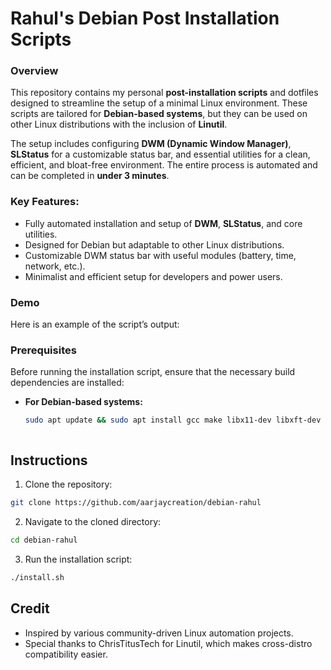 # Rahul's Debian Post Installation Scripts

### Overview
This repository contains my personal **post-installation scripts** and dotfiles designed to streamline the setup of a minimal Linux environment. These scripts are tailored for **Debian-based systems**, but they can be used on other Linux distributions with the inclusion of **Linutil**.

The setup includes configuring **DWM (Dynamic Window Manager)**, **SLStatus** for a customizable status bar, and essential utilities for a clean, efficient, and bloat-free environment. The entire process is automated and can be completed in **under 3 minutes**.

### Key Features:
- Fully automated installation and setup of **DWM**, **SLStatus**, and core utilities.
- Designed for Debian but adaptable to other Linux distributions.
- Customizable DWM status bar with useful modules (battery, time, network, etc.).
- Minimalist and efficient setup for developers and power users.

### Demo
Here is an example of the script’s output:


### Prerequisites
Before running the installation script, ensure that the necessary build dependencies are installed:

- **For Debian-based systems:**
  ```bash
  sudo apt update && sudo apt install gcc make libx11-dev libxft-dev libxinerama-dev



## Instructions

1. Clone the repository:

```bash
git clone https://github.com/aarjaycreation/debian-rahul
```
2. Navigate to the cloned directory:
```bash
cd debian-rahul

```

3. Run the installation script:
```bash
./install.sh
```


## Credit
- Inspired by various community-driven Linux automation projects.
- Special thanks to ChrisTitusTech for Linutil, which makes cross-distro compatibility easier.


